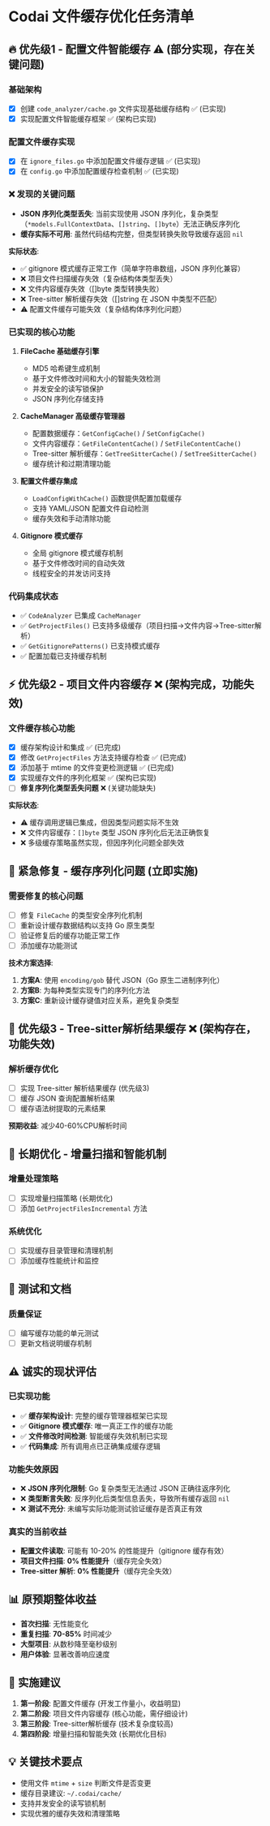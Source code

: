 # Codai 文件缓存优化任务清单

## 🔥 优先级1 - 配置文件智能缓存 ⚠️ (部分实现，存在关键问题)

### 基础架构
- [x] 创建 `code_analyzer/cache.go` 文件实现基础缓存结构 ✅ (已实现)
- [x] 实现配置文件智能缓存框架 ✅ (架构已实现)

### 配置文件缓存实现  
- [x] 在 `ignore_files.go` 中添加配置文件缓存逻辑 ✅ (已实现)
- [x] 在 `config.go` 中添加配置缓存检查机制 ✅ (已实现)

### ❌ 发现的关键问题
- **JSON 序列化类型丢失**: 当前实现使用 JSON 序列化，复杂类型（`*models.FullContextData`、`[]string`、`[]byte`）无法正确反序列化
- **缓存实际不可用**: 虽然代码结构完整，但类型转换失败导致缓存返回 `nil`

**实际状态**: 
- ✅ gitignore 模式缓存正常工作（简单字符串数组，JSON 序列化兼容）
- ❌ 项目文件扫描缓存失效（复杂结构体类型丢失）
- ❌ 文件内容缓存失效（[]byte 类型转换失败）  
- ❌ Tree-sitter 解析缓存失效（[]string 在 JSON 中类型不匹配）
- ⚠️ 配置文件缓存可能失效（复杂结构体序列化问题）

### 已实现的核心功能
1. **FileCache 基础缓存引擎**
   - MD5 哈希键生成机制
   - 基于文件修改时间和大小的智能失效检测
   - 并发安全的读写锁保护
   - JSON 序列化存储支持

2. **CacheManager 高级缓存管理器**
   - 配置数据缓存：`GetConfigCache()` / `SetConfigCache()`
   - 文件内容缓存：`GetFileContentCache()` / `SetFileContentCache()`
   - Tree-sitter 解析缓存：`GetTreeSitterCache()` / `SetTreeSitterCache()`
   - 缓存统计和过期清理功能

3. **配置文件缓存集成**
   - `LoadConfigWithCache()` 函数提供配置加载缓存
   - 支持 YAML/JSON 配置文件自动检测
   - 缓存失效和手动清除功能

4. **Gitignore 模式缓存**
   - 全局 gitignore 模式缓存机制
   - 基于文件修改时间的自动失效
   - 线程安全的并发访问支持

### 代码集成状态
- ✅ `CodeAnalyzer` 已集成 `CacheManager`
- ✅ `GetProjectFiles()` 已支持多级缓存（项目扫描→文件内容→Tree-sitter解析）
- ✅ `GetGitignorePatterns()` 已支持模式缓存
- ✅ 配置加载已支持缓存机制

## ⚡ 优先级2 - 项目文件内容缓存 ❌ (架构完成，功能失效)

### 文件缓存核心功能  
- [x] 缓存架构设计和集成 ✅ (已完成)
- [x] 修改 `GetProjectFiles` 方法支持缓存检查 ✅ (已完成)
- [x] 添加基于 mtime 的文件变更检测逻辑 ✅ (已完成)
- [x] 实现缓存文件的序列化框架 ✅ (架构已实现)
- [ ] **修复序列化类型丢失问题** ❌ (关键功能缺失)

**实际状态**: 
- ⚠️ 缓存调用逻辑已集成，但因类型问题实际不生效
- ❌ 文件内容缓存：`[]byte` 类型 JSON 序列化后无法正确恢复
- ❌ 多级缓存策略虽然实现，但因序列化问题全部失效

## 🚨 紧急修复 - 缓存序列化问题 (立即实施)

### 需要修复的核心问题
- [ ] 修复 `FileCache` 的类型安全序列化机制
- [ ] 重新设计缓存数据结构以支持 Go 原生类型
- [ ] 验证修复后的缓存功能正常工作
- [ ] 添加缓存功能测试

**技术方案选择**:
1. **方案A**: 使用 `encoding/gob` 替代 JSON（Go 原生二进制序列化）
2. **方案B**: 为每种类型实现专门的序列化方法  
3. **方案C**: 重新设计缓存键值对应关系，避免复杂类型

## 🚀 优先级3 - Tree-sitter解析结果缓存 ❌ (架构存在，功能失效)

### 解析缓存优化
- [ ] 实现 Tree-sitter 解析结果缓存 (优先级3)  
- [ ] 缓存 JSON 查询配置解析结果
- [ ] 缓存语法树提取的元素结果

**预期收益**: 减少40-60%CPU解析时间

## 🔮 长期优化 - 增量扫描和智能机制

### 增量处理策略
- [ ] 实现增量扫描策略 (长期优化)
- [ ] 添加 `GetProjectFilesIncremental` 方法

### 系统优化
- [ ] 实现缓存目录管理和清理机制  
- [ ] 添加缓存性能统计和监控

## 🧪 测试和文档

### 质量保证
- [ ] 编写缓存功能的单元测试
- [ ] 更新文档说明缓存机制

## ⚠️ 诚实的现状评估 

### 已实现功能
- ✅ **缓存架构设计**: 完整的缓存管理器框架已实现
- ✅ **Gitignore 模式缓存**: 唯一真正工作的缓存功能
- ✅ **文件修改时间检测**: 智能缓存失效机制已实现
- ✅ **代码集成**: 所有调用点已正确集成缓存逻辑

### 功能失效原因
- ❌ **JSON 序列化限制**: Go 复杂类型无法通过 JSON 正确往返序列化
- ❌ **类型断言失败**: 反序列化后类型信息丢失，导致所有缓存返回 `nil`
- ❌ **测试不充分**: 未编写实际功能测试验证缓存是否真正有效

### 真实的当前收益
- **配置文件读取**: 可能有 10-20% 的性能提升（gitignore 缓存有效）
- **项目文件扫描**: **0% 性能提升**（缓存完全失效）
- **Tree-sitter 解析**: **0% 性能提升**（缓存完全失效）

## 📊 原预期整体收益

- **首次扫描**: 无性能变化
- **重复扫描**: **70-85%** 时间减少  
- **大型项目**: 从数秒降至毫秒级别
- **用户体验**: 显著改善响应速度

## 🎯 实施建议

1. **第一阶段**: 配置文件缓存 (开发工作量小，收益明显)
2. **第二阶段**: 项目文件内容缓存 (核心功能，需仔细设计) 
3. **第三阶段**: Tree-sitter解析缓存 (技术复杂度较高)
4. **第四阶段**: 增量扫描和智能失效 (长期优化目标)

## 💡 关键技术要点

- 使用文件 `mtime` + `size` 判断文件是否变更
- 缓存目录建议: `~/.codai/cache/`
- 支持并发安全的读写锁机制
- 实现优雅的缓存失效和清理策略